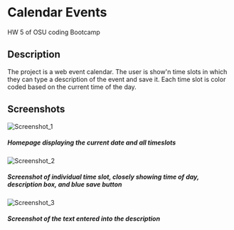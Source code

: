 # Calendar Events

HW 5 of OSU coding Bootcamp

## Description

The project is a web event calendar. The user is show'n time slots in which they can type a description of the event and save it. Each time slot is color coded based on the current time of the day.

## Screenshots

![Screenshot_1](/assets/screenshots/screenshot_1.png)

##### Homepage displaying the current date and all timeslots

![Screenshot_2](/assets/screenshots/screenshot_2.png)

##### Screenshot of individual time slot, closely showing time of day, description box, and blue save button

![Screenshot_3](/assets/screenshots/screenshot_3.png)

##### Screenshot of the text entered into the description
